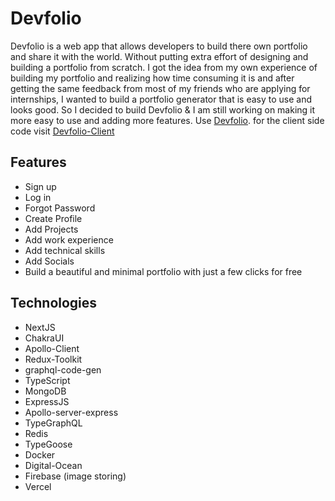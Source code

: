 # Devfolio

Devfolio is a web app that allows developers to build there own portfolio and share it with the world. Without putting extra effort of designing and building a portfolio from scratch. I got the idea from my own experience of building my portfolio and realizing how time consuming it is and after getting the same feedback from most of my friends who are applying for internships, I wanted to build a portfolio generator that is easy to use and looks good. So I decided to build Devfolio & I am still working on making it more easy to use and adding more features.
Use [Devfolio](https://devfolio.ronit.pro). for the client side code visit [Devfolio-Client](https://github.com/rtpa25/portfolio-gen-web)

## Features

- Sign up
- Log in
- Forgot Password
- Create Profile
- Add Projects
- Add work experience
- Add technical skills
- Add Socials
- Build a beautiful and minimal portfolio with just a few clicks for free
  
## Technologies

- NextJS
- ChakraUI
- Apollo-Client
- Redux-Toolkit
- graphql-code-gen
- TypeScript
- MongoDB
- ExpressJS
- Apollo-server-express
- TypeGraphQL
- Redis
- TypeGoose
- Docker
- Digital-Ocean
- Firebase (image storing)
- Vercel
